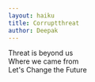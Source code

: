 ```yaml
---
layout: haiku
title: Corruptthreat
author: Deepak
---
```


Threat is beyond us<br> 
Where we came from<br>
Let's Change the Future<br>
